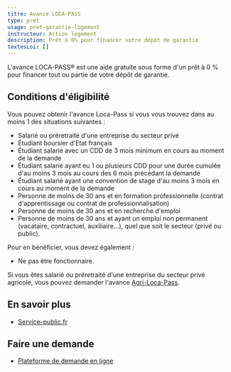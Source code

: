 ```yaml
---
titre: Avance LOCA-PASS
type: pret
usage: pret-garantie-logement
instructeur: Action logement
description: Prêt à 0% pour financer votre dépôt de garantie
textesLoi: []
---
```


L'avance LOCA-PASS® est une aide gratuite sous forme d'un prêt à 0 % pour financer tout ou partie de votre dépôt de garantie.

## Conditions d'éligibilité

Vous pouvez obtenir l'avance Loca-Pass si vous vous trouvez dans au moins 1 des situations suivantes :

- Salarié ou préretraité d'une entreprise du secteur privé
- Étudiant boursier d'Etat français
- Étudiant salarié avec un CDD de 3 mois minimum en cours au moment de la demande
- Étudiant salarié ayant eu 1 ou plusieurs CDD pour une durée cumulée d'au moins 3 mois au cours des 6 mois précédant la demande
- Étudiant salarié ayant une convention de stage d'au moins 3 mois en cours au moment de la demande
- Personne de moins de 30 ans et en formation professionnelle (contrat d'apprentissage ou contrat de professionnalisation)
- Personne de moins de 30 ans et en recherche d'emploi
- Personne de moins de 30 ans et ayant un emploi non permanent (vacataire, contractuel, auxiliaire…), quel que soit le secteur (privé ou public).

Pour en bénéficier, vous devez également :
- Ne pas être fonctionnaire.

Si vous êtes salarié ou préretraité d'une entreprise du secteur privé agricole, vous pouvez demander l'avance [Agri-Loca-Pass](https://www.actionlogement.fr/le-secteur-agricole).

## En savoir plus
- [Service-public.fr](https://www.service-public.fr/particuliers/vosdroits/F18490)

## Faire une demande
- [Plateforme de demande en ligne](https://locapass.actionlogement.fr/)
